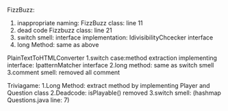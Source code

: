 FizzBuzz:
1. inappropriate naming: FizzBuzz class: line 11
2. dead code Fizzbuzz class: line 21
3. switch smell: interface implementation: IdivisibilityChcecker interface
4. long Method: same as above

PlainTextToHTMLConverter
1.switch case:method extraction implementing interface: IpatternMatcher interface
2.long method: same as switch smell
3.comment smell: removed all comment

Triviagame:
1.Long Method: extract method by implementing Player and Question class
2.Deadcode: isPlayable() removed
3.switch smell: (hashmap Questions.java line: 7)
